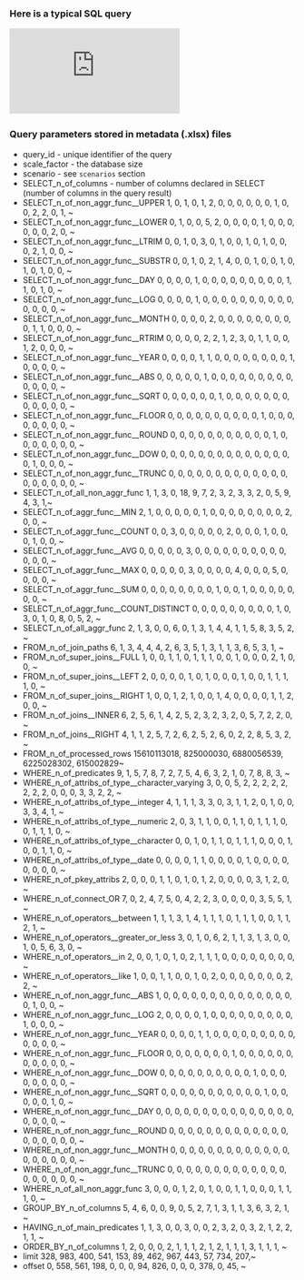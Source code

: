 ### Here is a typical SQL query
![PostgreSQL](https://github.com/marinfotache/SQL-Queries-for-TPC-H/blob/main/_query_template/Q2311052230000015.pdf)


### Query parameters stored in metadata (.xlsx) files
* query_id - unique identifier of the query                                      
* scale_factor - the database size                                 
* scenario - see `scenarios` section                                     
* SELECT_n_of_columns - number of columns declared in SELECT (number of columns in the query result)                         
* SELECT_n_of_non_aggr_func__UPPER              <dbl> 1, 0, 1, 0, 1, 2, 0, 0, 0, 0, 0, 0, 1, 0, 0, 2, 2, 0, 1, ~
* SELECT_n_of_non_aggr_func__LOWER              <dbl> 0, 1, 0, 0, 5, 2, 0, 0, 0, 0, 1, 0, 0, 0, 0, 0, 0, 2, 0, ~
* SELECT_n_of_non_aggr_func__LTRIM              <dbl> 0, 0, 1, 0, 3, 0, 1, 0, 0, 1, 0, 1, 0, 0, 0, 2, 1, 0, 0, ~
* SELECT_n_of_non_aggr_func__SUBSTR             <dbl> 0, 0, 1, 0, 2, 1, 4, 0, 0, 1, 0, 0, 1, 0, 1, 0, 1, 0, 0, ~
* SELECT_n_of_non_aggr_func__DAY                <dbl> 0, 0, 0, 0, 1, 0, 0, 0, 0, 0, 0, 0, 0, 0, 1, 1, 0, 1, 0, ~
* SELECT_n_of_non_aggr_func__LOG                <dbl> 0, 0, 0, 0, 1, 0, 0, 0, 0, 0, 0, 0, 0, 0, 0, 0, 0, 0, 0, ~
* SELECT_n_of_non_aggr_func__MONTH              <dbl> 0, 0, 0, 0, 2, 0, 0, 0, 0, 0, 0, 0, 0, 0, 1, 1, 0, 0, 0, ~
* SELECT_n_of_non_aggr_func__RTRIM              <dbl> 0, 0, 0, 0, 2, 2, 1, 2, 3, 0, 1, 1, 0, 0, 1, 2, 0, 0, 0, ~
* SELECT_n_of_non_aggr_func__YEAR               <dbl> 0, 0, 0, 0, 1, 1, 0, 0, 0, 0, 0, 0, 0, 0, 1, 0, 0, 0, 0, ~
* SELECT_n_of_non_aggr_func__ABS                <dbl> 0, 0, 0, 0, 0, 1, 0, 0, 0, 0, 0, 0, 0, 0, 0, 0, 0, 0, 0, ~
* SELECT_n_of_non_aggr_func__SQRT               <dbl> 0, 0, 0, 0, 0, 0, 1, 0, 0, 0, 0, 0, 0, 0, 0, 0, 0, 0, 0, ~
* SELECT_n_of_non_aggr_func__FLOOR              <dbl> 0, 0, 0, 0, 0, 0, 0, 0, 0, 0, 1, 0, 0, 0, 0, 0, 0, 0, 0, ~
* SELECT_n_of_non_aggr_func__ROUND              <dbl> 0, 0, 0, 0, 0, 0, 0, 0, 0, 0, 0, 1, 0, 0, 0, 0, 0, 0, 0, ~
* SELECT_n_of_non_aggr_func__DOW                <dbl> 0, 0, 0, 0, 0, 0, 0, 0, 0, 0, 0, 0, 0, 0, 0, 1, 0, 0, 0, ~
* SELECT_n_of_non_aggr_func__TRUNC              <dbl> 0, 0, 0, 0, 0, 0, 0, 0, 0, 0, 0, 0, 0, 0, 0, 0, 0, 0, 0, ~
* SELECT_n_of_all_non_aggr_func                 <dbl> 1, 1, 3, 0, 18, 9, 7, 2, 3, 2, 3, 3, 2, 0, 5, 9, 4, 3, 1,~
* SELECT_n_of_aggr_func__MIN                    <dbl> 2, 1, 0, 0, 0, 0, 0, 1, 0, 0, 0, 0, 0, 0, 0, 0, 2, 0, 0, ~
* SELECT_n_of_aggr_func__COUNT                  <dbl> 0, 0, 3, 0, 0, 0, 0, 0, 2, 0, 0, 0, 1, 0, 0, 0, 1, 0, 0, ~
* SELECT_n_of_aggr_func__AVG                    <dbl> 0, 0, 0, 0, 0, 3, 0, 0, 0, 0, 0, 0, 0, 0, 0, 0, 0, 0, 0, ~
* SELECT_n_of_aggr_func__MAX                    <dbl> 0, 0, 0, 0, 0, 3, 0, 0, 0, 0, 4, 0, 0, 0, 5, 0, 0, 0, 0, ~
* SELECT_n_of_aggr_func__SUM                    <dbl> 0, 0, 0, 0, 0, 0, 0, 0, 1, 0, 0, 1, 0, 0, 0, 0, 0, 0, 0, ~
* SELECT_n_of_aggr_func__COUNT_DISTINCT         <dbl> 0, 0, 0, 0, 0, 0, 0, 0, 0, 1, 0, 3, 0, 1, 0, 8, 0, 5, 2, ~
* SELECT_n_of_all_aggr_func                     <dbl> 2, 1, 3, 0, 0, 6, 0, 1, 3, 1, 4, 4, 1, 1, 5, 8, 3, 5, 2, ~
* FROM_n_of_join_paths                          <dbl> 6, 1, 3, 4, 4, 4, 2, 6, 3, 5, 1, 3, 1, 1, 3, 6, 5, 3, 1, ~
* FROM_n_of_super_joins__FULL                   <dbl> 1, 0, 0, 1, 1, 0, 1, 1, 1, 0, 0, 1, 0, 0, 0, 2, 1, 0, 0, ~
* FROM_n_of_super_joins__LEFT                   <dbl> 2, 0, 0, 0, 0, 1, 0, 1, 0, 0, 0, 1, 0, 0, 1, 1, 1, 1, 0, ~
* FROM_n_of_super_joins__RIGHT                  <dbl> 1, 0, 0, 1, 2, 1, 0, 0, 1, 4, 0, 0, 0, 0, 1, 1, 2, 0, 0, ~
* FROM_n_of_joins__INNER                        <dbl> 6, 2, 5, 6, 1, 4, 2, 5, 2, 3, 2, 3, 2, 0, 5, 7, 2, 2, 0, ~
* FROM_n_of_joins__RIGHT                        <dbl> 4, 1, 1, 2, 5, 7, 2, 6, 2, 5, 2, 6, 0, 2, 2, 8, 5, 3, 2, ~
* FROM_n_of_processed_rows                      <dbl> 15610113018, 825000030, 6880056539, 6225028302, 615002829~
* WHERE_n_of_predicates                         <dbl> 9, 1, 5, 7, 8, 7, 2, 7, 5, 4, 6, 3, 2, 1, 0, 7, 8, 8, 3, ~
* WHERE_n_of_attribs_of_type__character_varying <dbl> 3, 0, 0, 5, 2, 2, 2, 2, 2, 2, 2, 2, 0, 0, 0, 3, 3, 2, 2, ~
* WHERE_n_of_attribs_of_type__integer           <dbl> 4, 1, 1, 1, 3, 3, 0, 3, 1, 1, 2, 0, 1, 0, 0, 3, 3, 4, 1, ~
* WHERE_n_of_attribs_of_type__numeric           <dbl> 2, 0, 3, 1, 1, 0, 0, 1, 1, 0, 1, 1, 1, 0, 0, 1, 1, 1, 0, ~
* WHERE_n_of_attribs_of_type__character         <dbl> 0, 0, 1, 0, 1, 1, 0, 1, 1, 1, 0, 0, 0, 1, 0, 0, 1, 1, 0, ~
* WHERE_n_of_attribs_of_type__date              <dbl> 0, 0, 0, 0, 1, 1, 0, 0, 0, 0, 1, 0, 0, 0, 0, 0, 0, 0, 0, ~
* WHERE_n_of_pkey_attribs                       <dbl> 2, 0, 0, 0, 1, 1, 0, 1, 0, 1, 2, 0, 0, 0, 0, 3, 1, 2, 0, ~
* WHERE_n_of_connect_OR                         <dbl> 7, 0, 2, 4, 7, 5, 0, 4, 2, 2, 3, 0, 0, 0, 0, 3, 5, 5, 1, ~
* WHERE_n_of_operators__between                 <dbl> 1, 1, 1, 3, 1, 4, 1, 1, 1, 0, 1, 1, 1, 0, 0, 1, 1, 2, 1, ~
* WHERE_n_of_operators__greater_or_less         <dbl> 3, 0, 1, 0, 6, 2, 1, 1, 3, 1, 3, 0, 0, 1, 0, 5, 6, 3, 0, ~
* WHERE_n_of_operators__in                      <dbl> 2, 0, 0, 1, 0, 1, 0, 2, 1, 1, 1, 0, 0, 0, 0, 0, 0, 0, 0, ~
* WHERE_n_of_operators__like                    <dbl> 1, 0, 0, 1, 1, 0, 0, 1, 0, 2, 0, 0, 0, 0, 0, 0, 0, 2, 2, ~
* WHERE_n_of_non_aggr_func__ABS                 <dbl> 1, 0, 0, 0, 0, 0, 0, 0, 0, 0, 0, 0, 0, 0, 0, 0, 1, 0, 0, ~
* WHERE_n_of_non_aggr_func__LOG                 <dbl> 2, 0, 0, 0, 0, 1, 0, 0, 0, 0, 0, 0, 0, 0, 0, 1, 0, 0, 0, ~
* WHERE_n_of_non_aggr_func__YEAR                <dbl> 0, 0, 0, 0, 1, 1, 0, 0, 0, 0, 0, 0, 0, 0, 0, 0, 0, 0, 0, ~
* WHERE_n_of_non_aggr_func__FLOOR               <dbl> 0, 0, 0, 0, 0, 0, 0, 1, 0, 0, 0, 0, 0, 0, 0, 0, 0, 0, 0, ~
* WHERE_n_of_non_aggr_func__DOW                 <dbl> 0, 0, 0, 0, 0, 0, 0, 0, 0, 0, 1, 0, 0, 0, 0, 0, 0, 0, 0, ~
* WHERE_n_of_non_aggr_func__SQRT                <dbl> 0, 0, 0, 0, 0, 0, 0, 0, 0, 0, 0, 1, 0, 0, 0, 0, 0, 1, 0, ~
* WHERE_n_of_non_aggr_func__DAY                 <dbl> 0, 0, 0, 0, 0, 0, 0, 0, 0, 0, 0, 0, 0, 0, 0, 0, 0, 0, 0, ~
* WHERE_n_of_non_aggr_func__ROUND               <dbl> 0, 0, 0, 0, 0, 0, 0, 0, 0, 0, 0, 0, 0, 0, 0, 0, 0, 0, 0, ~
* WHERE_n_of_non_aggr_func__MONTH               <dbl> 0, 0, 0, 0, 0, 0, 0, 0, 0, 0, 0, 0, 0, 0, 0, 0, 0, 0, 0, ~
* WHERE_n_of_non_aggr_func__TRUNC               <dbl> 0, 0, 0, 0, 0, 0, 0, 0, 0, 0, 0, 0, 0, 0, 0, 0, 0, 0, 0, ~
* WHERE_n_of_all_non_aggr_func                  <dbl> 3, 0, 0, 0, 1, 2, 0, 1, 0, 0, 1, 1, 0, 0, 0, 1, 1, 1, 0, ~
* GROUP_BY_n_of_columns                         <dbl> 5, 4, 6, 0, 0, 9, 0, 5, 2, 7, 1, 3, 1, 1, 3, 6, 3, 2, 1, ~
* HAVING_n_of_main_predicates                   <dbl> 1, 1, 3, 0, 0, 3, 0, 0, 2, 3, 2, 0, 3, 2, 1, 2, 2, 1, 1, ~
* ORDER_BY_n_of_columns                         <dbl> 1, 2, 0, 0, 0, 2, 1, 1, 1, 2, 1, 2, 1, 1, 1, 3, 1, 1, 1, ~
* limit                                         <dbl> 328, 983, 400, 541, 153, 89, 462, 967, 443, 57, 734, 207,~
* offset                                        <dbl> 0, 558, 561, 198, 0, 0, 0, 94, 826, 0, 0, 0, 378, 0, 45, ~
